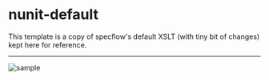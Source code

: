 nunit-default
=========================

This template is a copy of specflow's default XSLT (with tiny bit of changes) kept here for reference.

<hr>

![sample](https://raw.github.com/mvalipour/specflow-report-templates/master/nunit-default/sample/sample.png)
